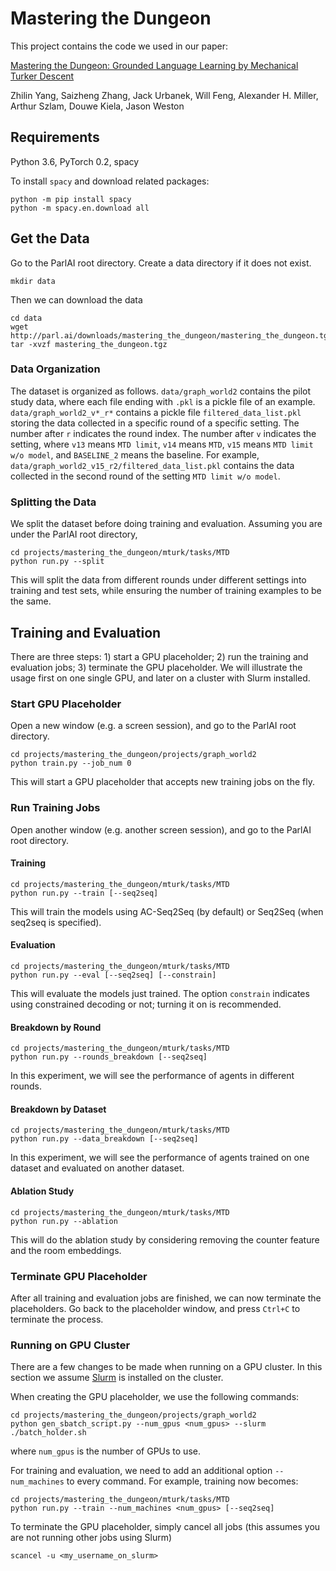 # Mastering the Dungeon

This project contains the code we used in our paper:

[Mastering the Dungeon: Grounded Language Learning by Mechanical Turker Descent](https://arxiv.org/abs/1711.07950)

Zhilin Yang, Saizheng Zhang, Jack Urbanek, Will Feng, Alexander H. Miller, Arthur Szlam, Douwe Kiela, Jason Weston

## Requirements

Python 3.6, PyTorch 0.2, spacy

To install `spacy` and download related packages:
```
python -m pip install spacy
python -m spacy.en.download all
```

## Get the Data

Go to the ParlAI root directory. Create a data directory if it does not exist.
```
mkdir data
```

Then we can download the data
```
cd data
wget http://parl.ai/downloads/mastering_the_dungeon/mastering_the_dungeon.tgz
tar -xvzf mastering_the_dungeon.tgz
```

### Data Organization

The dataset is organized as follows. `data/graph_world2` contains the pilot study data, where each file ending with `.pkl` is a pickle file of an example. `data/graph_world2_v*_r*` contains a pickle file `filtered_data_list.pkl` storing the data collected in a specific round of a specific setting. The number after `r` indicates the round index. The number after `v` indicates the setting, where `v13` means `MTD limit`, `v14` means `MTD`, `v15` means `MTD limit w/o model`, and `BASELINE_2` means the baseline. For example, `data/graph_world2_v15_r2/filtered_data_list.pkl` contains the data collected in the second round of the setting `MTD limit w/o model`.

### Splitting the Data

We split the dataset before doing training and evaluation. Assuming you are under the ParlAI root directory,
```
cd projects/mastering_the_dungeon/mturk/tasks/MTD
python run.py --split
```

This will split the data from different rounds under different settings into training and test sets, while ensuring the number of training examples to be the same.

## Training and Evaluation

There are three steps: 1) start a GPU placeholder; 2) run the training and evaluation jobs; 3) terminate the GPU placeholder. We will illustrate the usage first on one single GPU, and later on a cluster with Slurm installed.

### Start GPU Placeholder

Open a new window (e.g. a screen session), and go to the ParlAI root directory.
```
cd projects/mastering_the_dungeon/projects/graph_world2
python train.py --job_num 0
```

This will start a GPU placeholder that accepts new training jobs on the fly.

### Run Training Jobs

Open another window (e.g. another screen session), and go to the ParlAI root directory.

#### Training
```
cd projects/mastering_the_dungeon/mturk/tasks/MTD
python run.py --train [--seq2seq]
```

This will train the models using AC-Seq2Seq (by default) or Seq2Seq (when seq2seq is specified).

#### Evaluation
```
cd projects/mastering_the_dungeon/mturk/tasks/MTD
python run.py --eval [--seq2seq] [--constrain]
```

This will evaluate the models just trained. The option `constrain` indicates using constrained decoding or not; turning it on is recommended.

#### Breakdown by Round
```
cd projects/mastering_the_dungeon/mturk/tasks/MTD
python run.py --rounds_breakdown [--seq2seq]
```

In this experiment, we will see the performance of agents in different rounds.

#### Breakdown by Dataset
```
cd projects/mastering_the_dungeon/mturk/tasks/MTD
python run.py --data_breakdown [--seq2seq]
```

In this experiment, we will see the performance of agents trained on one dataset and evaluated on another dataset.

#### Ablation Study
```
cd projects/mastering_the_dungeon/mturk/tasks/MTD
python run.py --ablation
```

This will do the ablation study by considering removing the counter feature and the room embeddings.

### Terminate GPU Placeholder

After all training and evaluation jobs are finished, we can now terminate the placeholders. Go back to the placeholder window, and press `Ctrl+C` to terminate the process.

### Running on GPU Cluster

There are a few changes to be made when running on a GPU cluster. In this section we assume [Slurm](https://slurm.schedmd.com/) is installed on the cluster.

When creating the GPU placeholder, we use the following commands:
```
cd projects/mastering_the_dungeon/projects/graph_world2
python gen_sbatch_script.py --num_gpus <num_gpus> --slurm
./batch_holder.sh
```
where `num_gpus` is the number of GPUs to use.

For training and evaluation, we need to add an additional option `--num_machines` to every command. For example, training now becomes:
```
cd projects/mastering_the_dungeon/mturk/tasks/MTD
python run.py --train --num_machines <num_gpus> [--seq2seq]
```

To terminate the GPU placeholder, simply cancel all jobs (this assumes you are not running other jobs using Slurm)
```
scancel -u <my_username_on_slurm>
```
